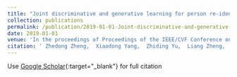 ```yaml
---
title: "Joint discriminative and generative learning for person re-identification"
collection: publications
permalink: /publication/2019-01-01-Joint-discriminative-and-generative-learning-for-person-re-identification
date: 2019-01-01
venue: 'In the proceedings of Proceedings of the IEEE/CVF Conference on Computer Vision and Pattern Recognition'
citation: ' Zhedong Zheng,  Xiaodong Yang,  Zhiding Yu,  Liang Zheng,  Yi Yang,  Jan Kautz, &quot;Joint discriminative and generative learning for person re-identification.&quot; In the proceedings of Proceedings of the IEEE/CVF Conference on Computer Vision and Pattern Recognition, 2019.'
---
```

Use [Google Scholar](https://scholar.google.com/scholar?q=Joint+discriminative+and+generative+learning+for+person+re+identification){:target="_blank"} for full citation